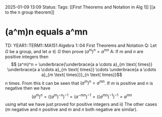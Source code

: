 2025-01-09 13:09
Status: 
Tags: [[First Theorems and Notation in Alg 1]] [[a to the n group theorem]]
# (a^m)n equals a^mn

TD: YEAR1::TERM1::MA151 Algebra 1::04 First Theorems and Notation
Q: Let $G$ be a group, and let $a ∈ G$ then prove $(a^{m})^{n}=a^{mn}$
A: If $m$ and $n$ are positive integers then $$ (a^m)^n = \underbrace{\underbrace{a a \cdots a}_{m \text{ times}} \underbrace{a a \cdots a}_{m \text{ times}} \cdots \underbrace{a a \cdots a}_{m \text{ times}}}_{n \text{ times}}$$ n times.
 From this it can be seen that $(a^m)^n = a^{mn}$. If $m$ is positive and $n$ is negative then we have $$ (a^m)^n = ((a^m)^{-n})^{-1} = (a^{-mn})^{-1} = ((a^{mn})^{-1})^{-1} = a^{mn} $$ using what we have just proved for positive integers and ii)
The other cases ($m$ negative and $n$ positive and $m$ and $n$ both negative are similar).
<!--ID: 1736428508639-->
